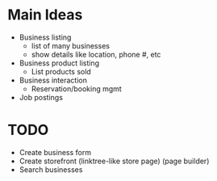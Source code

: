 # Main Ideas
- Business listing
    - list of many businesses
    - show details like location, phone #, etc
- Business product listing
    - List products sold
- Business interaction
    - Reservation/booking mgmt
- Job postings

# TODO
- Create business form
- Create storefront (linktree-like store page) (page builder)
- Search businesses